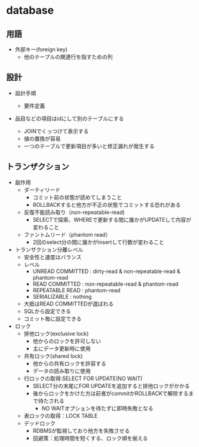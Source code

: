 # database

## 用語

- 外部キー(foreign key)
  - 他のテーブルの関連行を指すための列

## 設計

- 設計手順
  - 要件定義

- 品目などの項目はidにして別のテーブルにする
  - JOINでくっつけて表示する
  - 値の置換が容易
  - 一つのテーブルで更新項目が多いと修正漏れが発生する

## トランザクション

- 副作用
  - ダーティリード
    - コミット前の状態が読めてしまうこと
    - ROLLBACKすると他方が不正の状態でコミットする恐れがある
  - 反復不能読み取り（non-repeatable-read)
    - SELECTで探索、WHEREで更新する間に誰かがUPDATEして内容が変わること
  - ファントムリード（phantom read）
    - 2回のselect分の間に誰かがinsertして行数が変わること
- トランザクション分離レベル
  - 安全性と速度はバランス
  - レベル
    - UNREAD COMMITTED  : dirty-read & non-repeatable-read & phantom-read
    - READ COMMITTED    : non-repeatable-read & phantom-read
    - REPEATABLE READ   : phantom-read
    - SERIALIZABLE      : nothing
  - 大抵はREAD COMMITTEDが選ばれる
  - SQLから設定できる
  - コミット毎に設定できる
- ロック
  - 排他ロック(exclusive lock)
    - 他からのロックを許可しない
    - 主にデータ更新時に使用
  - 共有ロック(shared lock)
    - 他からの共有ロックを許容する
    - データの読み取りに使用
  - 行ロックの取得:SELECT FOR UPDATE(NO WAIT)
    - SELECT分の末尾にFOR UPDATEを追加すると排他ロックがかかる
    - 後からロックをかけた方は前者がcommitかROLLBACKで解除するまで待たされる
      - NO WAITオプションを待たずに即時失敗となる
  - 表ロックの取得：LOCK TABLE
  - デッドロック
    - RDBMSが監視しており他方を失敗させる
    - 回避策：処理時間を短くする、ロック順を揃える